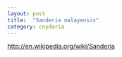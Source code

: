 ```yaml
---
layout: post
title:  "Sanderia malayensis"
category: cnydaria
---
```


http://en.wikipedia.org/wiki/Sanderia
